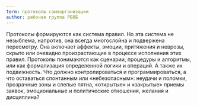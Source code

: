 ```yaml
---
term: протоколы самоорганизации
author: рабочая группа РБОБ
---
```

Протоколы формируются как система правил. Но эта система не незыблема, напротив, она всегда многослойна и подвержена пересмотру. Она включает аффекты, эмоции, притяжения и неврозы, скрыто или очевидно произрастающие в процессе исполнения этих правил. Протоколы понимаются как сценарии, процедуры и алгоритмы, или как формализация определенной логики и операций. А также их подвижность. Что должно контролироваться и программироваться, а что оставаться спонтанным или «небезопасным»: неудачи и поломки, прозрачные зоны и слепые пятна, «открытые» и «закрытые» приемы заявок, эмоциональные и политические отношения, желания и дисциплина?
